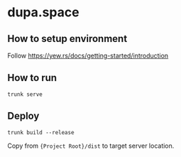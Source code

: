 # dupa.space

## How to setup environment
Follow https://yew.rs/docs/getting-started/introduction

## How to run

`trunk serve`

## Deploy

`trunk build --release`

Copy from `{Project Root}/dist` to target server location.
